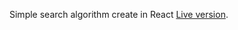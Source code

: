 Simple search algorithm create in React
[Live version](https://kamilwawrzynczuk.github.io/robofriends2/).

